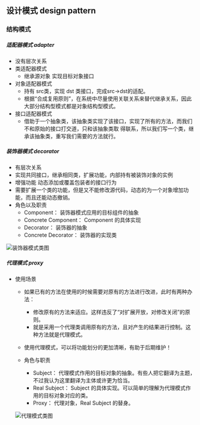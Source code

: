 ## 设计模式 design pattern

### 结构模式

##### 适配器模式 adapter
  * 没有层次关系
  * 类适配器模式
    * 继承源对象 实现目标对象接口
  * 对象适配器模式
    * 持有 src类，实现 dst 类接口，完成src->dst的适配。
    * 根据“合成复用原则”，在系统中尽量使用关联关系来替代继承关系，因此大部分结构型模式都是对象结构型模式。
  * 接口适配器模式
    * 借助于一个抽象类，该抽象类实现了该接口，实现了所有的方法，而我们不和原始的接口打交道，只和该抽象类取
      得联系，所以我们写一个类，继承该抽象类，重写我们需要的方法就行。
      
##### 装饰器模式 decorator
  * 有层次关系
  * 实现共同接口，继承相同类，扩展功能，内部持有被装饰对象的实例
  * 增强功能 动态添加或覆盖包装者的接口行为
  * 需要扩展一个类的功能，但是又不能修改源代码，动态的为一个对象增加功能，而且还能动态撤销。
  * 角色以及职责
    * Component： 装饰器模式应用的目标组件的抽象
    * Concrete Component： Component 的具体实现
    * Decorator： 装饰器的抽象
    * Concrete Decorator： 装饰器的实现类
  
  ![装饰器模式类图](https://images2017.cnblogs.com/blog/999804/201710/999804-20171027104657695-321042156.png)
  
##### 代理模式 proxy 

  * 使用场景
    * 如果已有的方法在使用的时候需要对原有的方法进行改进，此时有两种办法：
      * 修改原有的方法来适应。这样违反了“对扩展开放，对修改关闭”的原则。
      * 就是采用一个代理类调用原有的方法，且对产生的结果进行控制。这种方法就是代理模式。
    * 使用代理模式，可以将功能划分的更加清晰，有助于后期维护！
    
    * 角色与职责
      * Subject： 代理模式作用的目标对象的抽象。有些人把它翻译为主题，不过我认为这里翻译为主体或许更为恰当。
      * Real Subject： Subject 的具体实现。可以简单的理解为代理模式作用的目标对象对应的类。
      * Proxy： 代理对象，Real Subject 的替身。
    
    ![代理模式类图](https://images2017.cnblogs.com/blog/999804/201710/999804-20171027105854523-1354327007.png "aaa")